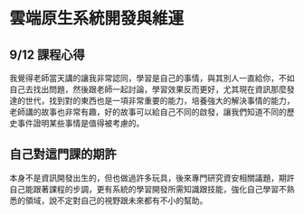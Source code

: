 # 雲端原生系統開發與維運
## 9/12 課程心得
我覺得老師當天講的讓我非常認同，學習是自己的事情，與其別人一直給你，不如自己去找出問題，然後跟老師一起討論，學習效果反而更好，尤其現在資訊那麼發達的世代，找到對的東西也是一項非常重要的能力，培養強大的解決事情的能力，老師講的故事也非常有趣，好的故事可以給自己不同的啟發，讓我們知道不同的歷史事件證明某些事情是值得被考慮的。

## 自己對這門課的期許
本身不是資訊開發出生的，但也做過許多玩具，後來專門研究資安相關議題，期許自己能跟著課程的步調，更有系統的學習開發所需知識跟技能，強化自己學習不熟悉的領域，說不定對自己的視野跟未來都有不小的幫助。